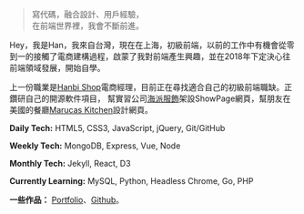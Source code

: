 > 寫代碼，融合設計、用戶經驗，  
> 在前端世界裡，我會不斷前進。

Hey，我是Han，我來自台灣，現在在上海，初級前端，以前的工作中有機會從零到一的接觸了電商建構過程，啟蒙了我對前端產生興趣，並在2018年下定決心往前端領域發展，開始自學。

上一份職業是[Hanbi Shop](www.facebook.com/hanbishop)電商經理，目前正在尋找適合自己的初級前端職缺。正鑽研自己的開源軟件項目， 幫實習公司[海派服飾](https://obscure-crag-68272.herokuapp.com/)架設ShowPage網頁，幫朋友在美國的餐廳[Marucas Kitchen](https://elinyuhanwu.github.io/Marucas/)設計網頁。

**Daily Tech:** HTML5, CSS3, JavaScript, jQuery, Git/GitHub

**Weekly Tech:** MongoDB, Express, Vue, Node

**Monthly Tech:** Jekyll, React, D3

**Currently Learning:** MySQL, Python, Headless Chrome, Go, PHP


**一些作品：**
[Portfolio](/portfolio)、[Github](http://github.com/elinyuhanwu)。 

